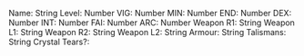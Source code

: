 Name: String
Level: Number
VIG: Number
MIN: Number
END: Number
DEX: Number
INT: Number
FAI: Number
ARC: Number
Weapon R1: String
Weapon L1: String
Weapon R2: String
Weapon L2: String
Armour: String
Talismans: String
Crystal Tears?: